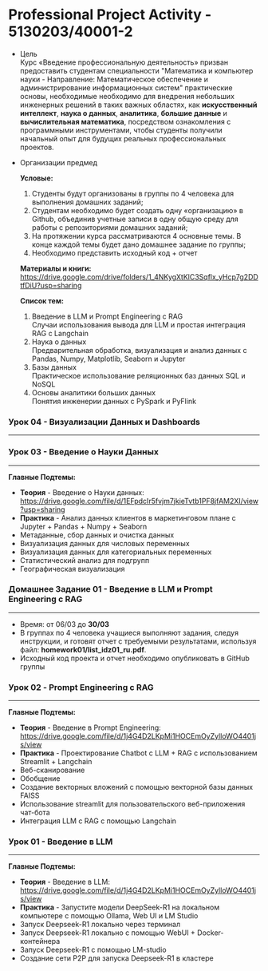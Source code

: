# Professional Project Activity - 5130203/40001-2  

* Цель   
Курс «Введение профессиональную деятельность» призван предоставить студентам специальности "Математика и компьютер науки - Направление: Математическое обеспечение и администрирование информационных систем" практические основы, необходимые необходимо для внедрения небольших инженерных решений в таких важных областях, как **искусственный интеллект**, **наука о данных**, **аналитика**, **большие данные** и **вычислительная математика**, посредством ознакомления с программными инструментами, чтобы студенты получили начальный опыт для будущих реальных профессиональных проектов.  

* Организации предмед  

  **Условые:**
  1) Студенты будут организованы в группы по 4 человека для выполнения домашних заданий;  
  2) Студентам необходимо будет создать одну «организацию» в Github, объединив учетные записи в одну общую среду для работы с репозиториями домашних заданий;  
  3) На протяжении курса рассматриваются 4 основные темы. В конце каждой темы будет дано домашнее задание по группы;  
  4) Необходимо представить исходный код + отчет  
     
  **Материалы и книги:**  
  https://drive.google.com/drive/folders/1_4NKygXtKlC3Sqflx_yHcp7g2DDtfDiU?usp=sharing   
    
  **Список тем:**  
  1) Введение в LLM и Prompt Engineering с RAG   
  Случаи использования вывода для LLM и простая интеграция RAG с Langchain  
  2) Наука о данных   
  Предварительная обработка, визуализация и анализ данных с Pandas, Numpy, Matplotlib, Seaborn и Jupyter  
  3) Базы данных   
  Практическое использование реляционных баз данных SQL и NoSQL  
  4) Основы аналитики больших данных  
  Понятия инженерии данных с PySpark и PyFlink   

### Урок 04 - Визуализации Данных и Dashboards   
-----------------------------------------------  
  
  
### Урок 03 - Введение о Науки Данных   
---------------------------------------
  
**Главные Подтемы:**   
  * **Теория** - Введение о Науки данных: https://drive.google.com/file/d/1EFpdcIr5fvjm7jkieTvtb1PF8jfAM2XI/view?usp=sharing  
  * **Практика** - Анализ данных клиентов в маркетинговом плане c Jupyter + Pandas + Numpy + Seaborn  
  * Метаданные, сбор данных и очистка данных   
  * Визуализация данных для числовых переменных   
  * Визуализация данных для категориальных переменных  
  * Статистический анализ для подгрупп  
  * Географическая визуализация  
    
### Домашнее Задание 01 - Введение в LLM и Prompt Engineering с RAG  
---------------------------------------------------------------------    
* Время: от 06/03 до **30/03**   
* В группах по 4 человека учащиеся выполняют задания, следуя инструкции, и готовят отчет с требуемыми результатами, используя файл: **homework01/list_idz01_ru.pdf**.  
* Исходный код проекта и отчет необходимо опубликовать в GitHub группы  
   
### Урок 02 - Prompt Engineering с RAG   
------------------------------------------  
  
**Главные Подтемы:**  
  * **Теория** - Введение в Prompt Engineering: https://drive.google.com/file/d/1j4G4D2LKpMi1HOCEmOyZylloWO4401js/view  
  * **Практика** - Проектирование Chatbot с LLM + RAG с использованием Streamlit + Langchain  
  * Веб-сканирование  
  * Обобщение  
  * Создание векторных вложений с помощью векторной базы данных FAISS  
  * Использование streamlit для пользовательского веб-приложения чат-бота  
  * Интеграция LLM с RAG с помощью Langchain  
  
### Урок 01 - Введение в LLM  
---------------------------------  
  
**Главные Подтемы:**   
  * **Теория** - Введение в LLM: https://drive.google.com/file/d/1j4G4D2LKpMi1HOCEmOyZylloWO4401js/view  
  * **Практика** - Запустите модели DeepSeek-R1 на локальном компьютере с помощью Ollama, Web UI и LM Studio  
  * Запуск Deepseek-R1 локально через терминал  
  * Запуск Deepseek-R1 локально с помощью WebUI + Docker-контейнера   
  * Запуск Deepseek-R1 с помощью LM-studio  
  * Создание сети P2P для запуска Deepseek-R1 в кластере   

